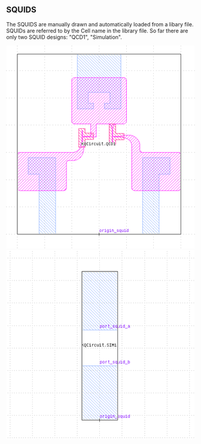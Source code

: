 ## SQUIDS
The SQUIDS are manually drawn and automatically loaded from a libary file. SQUIDs are referred to by the Cell name in the library file. So far there are only two SQUID designs: "QCD1", "Simulation".

![qcd1](/documentation/images/squids/qcd1.png)
![sim1](/documentation/images/squids/sim1.png)
